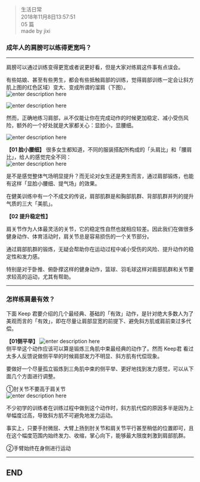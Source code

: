 > 生活日常  
> 2018年11月8日13:57:51         
> 05 篇  
>made by jixi

### 成年人的肩膀可以练得更宽吗？


----------
肩膀可以通过训练变得更宽或者说更好看，但是大家对练肩这件事有点误会。  


有些姑娘、甚至有些男生，都会有些抵触肩部的训练，觉得肩部训练一定会让斜方肌上图的红色区域）变大、变成所谓的溜肩（下图）。  
![enter description here](https://www.github.com/jixiyu/images3/raw/master/小书匠/1541656865164.png)

![enter description here](https://www.github.com/jixiyu/images3/raw/master/小书匠/1541656871392.png)

然而，正确地练习肩部，从不仅能让你在完成动作的时候更加稳定、减小受伤风险，额外的一个好处就是大家都关心：显脸小，显腰细。  

![enter description here](https://www.github.com/jixiyu/images3/raw/master/小书匠/1541656888746.png)

**【01 脸小腰细】**
很多女生都知道，不同的服装搭配所构成的「头肩比」和「腰肩比」，给人的感觉完全不同：  
![enter description here](https://www.github.com/jixiyu/images3/raw/master/小书匠/1541656905349.png)

是不是感觉整体气场明显提升？而无论对女生还是男生而言，通过肩部锻炼，也能有这样「显脸小腰细、提气场」的效果。  

在健美训练中有一个不成文的传说，肩部肌群是和胸部肌群、背部肌群并列的提升气质的三大「美肌」。  

**【02 提升稳定性】**  

肩关节作为人体最灵活的关节，它的稳定性自然也就相应较差。因此我们在做很多健身动作、体育活动时，肩关节总是容易损伤的一个关节部分。  

通过肩部肌群的锻炼，无疑会帮助你在运动过程中减小受伤的风险、提升动作的稳定性和发力感。  

特别是对于卧推、俯卧撑这样的健身动作，篮球、羽毛球这样对肩部肌群和关节要求较高的运动，尤其有帮助。  


----------


### 怎样练肩最有效？  

下面 Keep 君要介绍的几个最经典、基础的「有效」动作，是针对绝大多数人为了美观而言的「有效」，即在尽量让肩部显宽的前提下、避免斜方肌或肩前束过多代偿。  

**【01侧平举】**
![enter description here](https://www.github.com/jixiyu/images3/raw/master/小书匠/1541656964657.png)  
侧平举这个动作应该可以算是锻炼三角肌中束最经典的动作了。然而 Keep君 看过太多人反馈说做侧平举的时候肩部发力不明显、斜方肌有代偿现象。  

要做好一个尽量孤立锻炼到三角肌中束的侧平举、更好地找到发力感觉，可以从下面几个方面进行调整。  

①肘关节不要高于肩关节  
![enter description here](https://www.github.com/jixiyu/images3/raw/master/小书匠/1541656983904.png)  

不少初学的训练者在训练过程中做到这个动作时，斜方肌代偿的原因多半是因为上举幅度过高，导致斜方肌不可避免地发力运动。  

事实上，只要手肘微屈、大臂上扬到肘关节和肩关节平行甚至稍低的位置即可，且在这个幅度范围内始终发力、收缩，掌心向下，能够最大限度刺激到肩部肌群。  

②手臂始终在身侧进行运动  

----------
## END

